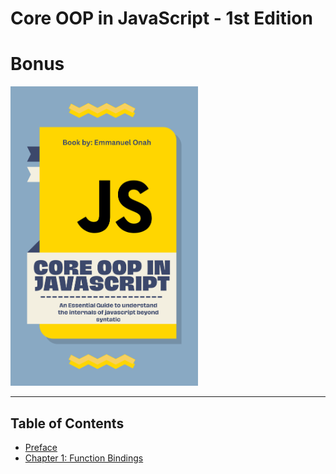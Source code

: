 # Core OOP in JavaScript - 1st Edition

# Bonus

<img src="../public/book-cover.png" width="300">

-----

## Table of Contents

* [Preface](../preface.md)
* [Chapter 1: Function Bindings](ch1.md)
